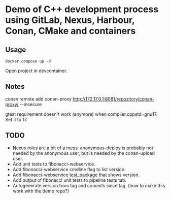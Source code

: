 # Demo of C++ development process using GitLab, Nexus, Harbour, Conan, CMake and containers

## Usage

```docker compose up -d```

Open project in devcontainer.

## Notes

conan remote add conan-proxy http://172.17.0.1:8081/repository/conan-proxy/ --insecure

gtest requirement doesn't work (anymore) when compiler.cppstd=gnu17. Set it to 17.

## TODO

- Nexus roles are a bit of a mess: anonymous-deploy is probably not needed by the anonymous user, but
is needed by the conan-upload user.
- Add unit tests to fibonacci-webservice.
- Add fibonacci-webservice cmdline flag to list version.
- Add fibonacci-webservice test_package that shows version.
- Add output of fibonacci unit tests to pipeline tests tab.
- Autogenerate version from tag and commits since tag. (how to make this work with the demo repo?)
